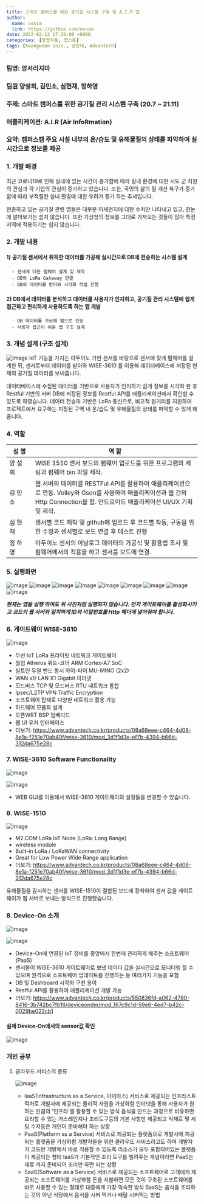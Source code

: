 ```yaml
---
title: 스마트 캠퍼스를 위한 공기질 시스템 구축 및 A.I.R 앱
author:
  name: osnim
  link: https://github.com/osnim
date: 2022-02-12 17:30:00 +0900
categories: [졸업작품, 캡스톤]
tags: [Kwangwoon Univ., 광운대, Advantech]
---
```


### 팀명: 망서리지마

### 팀원 양설희, 김민소, 심현재, 정하영

### 주제: 스마트 캠퍼스를 위한 공기질 관리 시스템 구축 (20.7 ~ 21.11)

### 애플리케이션: A.I.R (Air InfoRmation)

### 요약: 캠퍼스캠 주요 시설 내부의 온/습도 및 유해물질의 상태를 파악하여 실시간으로 정보를 제공

### 1. 개발 배경

최근 코로나19로 인해 실내에 있는 시간이 증가함에 따라 실내 환경에 대한 시도 군 차원의 관심과 각 기업의 관심이 증가하고 있습니다. 또한, 국민의 삶의 질 개선 욕구가 증가함에 따라 부적절한 실내 환경에 대한 우려가 증가 하는 추세입니다.

현존하고 있는 공기질 관련 앱들은 대부분 미세먼지에 대한 수치만 나타내고 있고, 한눈에 알아보기는 쉽지 않습니다. 또한 기상청의 정보를 그대로 가져오는 것들이 많아 특정 지역에 적용하기는 쉽지 않습니다.

### 2. 개발 내용

#### 1) 공기질 센서에서 취득한 데이터를 가공해 실시간으로 DB에 전송하는 시스템 설계

      - 센서에 대한 펌웨어 설계 및 제작
      - DB와 LoRa Gateway 연결
      - DB의 데이터를 받아와 시각화 작업 진행

#### 2) DB에서 데이터를 분석하고 데이터를 사용자가 인지하고, 공기질 관리 시스템에 쉽게 접근하고 편리하게 사용하도록 하는 앱 개발

      - DB 데이터를 가공해 앱으로 전송
      - 사용자 접근이 쉬운 앱 구조 설계

### 3. 개념 설계 (구조 설계)

![image](https://user-images.githubusercontent.com/79408217/153597325-693274dd-7d5a-45e7-9962-9b366bbb0a36.png)
IoT 기능을 가지는 아두이노 기반 센서를 바탕으로 센서에 맞게 펌웨어를 설계한 뒤, 센서로부터 데이터를 받아와 WISE-3610 를 이용해 데이터베이스에 저장된 현재의 공기질 데이터를 보내줍니다.

데이터베이스에 수집된 데이터를 기반으로 사용자가 인지하기 쉽게 정보를 시각화 한 후 Restful 기반의 서버 DB에 저장된 정보를 Restful API를 애플리케이션에서 확인할 수 있도록 하였습니다.
데이터 전송의 기반은 LoRa 통신으로, 비교적 원거리를 지원하여 프로젝트에서 요구하는 지정된 구역 내 온/습도 및 유해물질의 상태를 파악할 수 있게 해줍니다.

### 4. 역할

| 성 명　　 | 역 할                                                                                                                                                                              |
| --------- | ---------------------------------------------------------------------------------------------------------------------------------------------------------------------------------- |
| 양 설 희  | WISE 1510 센서 보드의 펌웨어 업로드를 위한 프로그램의 세팅과 펌웨어 bin 파일 제작.                                                                                                 |
| 김 민 소  | 웹 서버의 데이터를 RESTFul API를 활용하여 애플리케이션으로 연동. Volley와 Gson를 사용하여 애플리케이션과 웹 간의 Http Connection을 함. 안드로이드 애플리케이션 UI/UX 기획 및 제작. |
| 심 현 재  | 센서별 코드 제작 및 github에 업로드 후 코드별 작동, 구동을 위한 수정과 센서별로 보드 연결 후 테스트 진행                                                                           |
| 정 하 영  | 아두이노 센서의 아날로그 데이터의 가공식 및 활용법 조사 및 펌웨어에서의 적용을 하고 센서를 보드에 연결.                                                                            |

### 5. 실행화면

![image](https://user-images.githubusercontent.com/79408217/153627083-2054c89d-5b6c-4c6e-bae0-6afe95bea756.png)
![image](https://user-images.githubusercontent.com/79408217/153627103-dc1335b6-e341-440f-8a52-b5b4cec872d3.png)
![image](https://user-images.githubusercontent.com/79408217/153627110-c31d8009-5e15-434a-8474-2ad4a2330866.png)
![image](https://user-images.githubusercontent.com/79408217/153627168-fea6f1fc-a30c-46d6-85b2-308f718de90e.png)
![image](https://user-images.githubusercontent.com/79408217/153627177-807b4799-be05-4276-9168-93ca0e8c5ff9.png)
![image](https://user-images.githubusercontent.com/79408217/153627185-7ed7ecf1-069e-4e63-8370-7c32637c6a69.png)
![image](https://user-images.githubusercontent.com/79408217/153627199-371bf066-0ac1-44ad-84ce-9c77c527bb3e.png)
![image](https://user-images.githubusercontent.com/79408217/153627206-142edbc4-a381-4add-80f7-8ba64767b683.png)
![image](https://user-images.githubusercontent.com/79408217/153627211-b2b13213-5335-419e-8b51-9971220108e4.png)

**_현재는 앱을 실행 하여도 위 사진처럼 실행되지 않습니다. 먼저 게이트웨이를 활성화시키고 코드의 웹 서버와 일치하게 ID와 비밀번호를 Http 헤더에 넣어줘야 합니다._**

### 6. 게이트웨이 WISE-3610

![image](https://user-images.githubusercontent.com/79408217/153629081-78e08707-fefe-46f5-ba2f-e96b9789a585.png)

- 무선 IoT LoRa 프라이빗 네트워크 게이트웨이
- 퀄컴 Atheros 쿼드-코어 ARM Cortex-A7 SoC
- 빌트인 듀얼 밴드 동시 와이-파이 MU-MINO (2x2)
- WAN x1/ LAN X1 Gigabit 이더넷
- 모드버스 TCP 및 모드버스 RTU 네트워크 통합
- Ipsec/L2TP VPN Traffic Encryption
- 소프트웨어 탑재로 다양한 네트워크 활용 가능
- 하드웨어 모듈화 설계
- 오픈WRT BSP 임베디드
- 웹 UI 유저 인터페이스
- 더보기: https://www.advantech.co.kr/products/08a68eee-c464-4d08-8e1a-f251e70ab40f/wise-3610/mod_3d1f1d3e-ef7b-4394-b66d-312da675e28c

### 7. WISE-3610 Software Functionality

![image](https://user-images.githubusercontent.com/79408217/153629889-08375792-17e4-4a15-9e68-4f3f2c7a98b3.png)

![image](https://user-images.githubusercontent.com/79408217/153627254-20bd2c22-879d-4bdf-9313-f8cf04ad6103.png)

- WEB GUI를 이용해서 WISE-3610 게이트웨이의 설정들을 변경할 수 있습니다.

### 8. WISE-1510

![image](https://user-images.githubusercontent.com/79408217/153632815-37a7cbbc-d1fa-4bb6-9007-62b33bb1f7bd.png)

- M2.COM LoRa IoT Node (LoRa: Long Range)
- wireless module
- Built-in LoRa / LoRaWAN connectivity
- Great for Low Power Wide Range application
- 더보기: https://www.advantech.co.kr/products/08a68eee-c464-4d08-8e1a-f251e70ab40f/wise-3610/mod_3d1f1d3e-ef7b-4394-b66d-312da675e28c

유해물질을 감시하는 센서를 WISE-1510이 결합된 보드에 장착하여 센서 값을 게이트웨이가 웹 서버로 보내는 방식으로 진행했습니다.

### 8. Device-On 소개

![image](https://user-images.githubusercontent.com/79408217/153631348-b8e19a20-1897-430c-81d4-a49d96f67b1d.png)

![image](https://user-images.githubusercontent.com/79408217/153647042-a706addf-c728-4f61-b6ee-9072f5b650a5.png)

- Device-On에 연결된 IoT 장비를 중앙에서 한번에 관리하게 해주는 소프트웨어 (PaaS)
- 센서들이 WISE-3610 게이트웨이로 보낸 데이터 값을 실시간으로 모니터링 할 수 있으며 원격으로 소프트웨어 업데이트를 진행하는 등 여러가지 기능을 포함
- DB 및 Dashboard 시각화 구현 용이
- Restful API를 활용하여 애플리케이션 개발 가능
- 더보기: https://www.advantech.co.kr/products/550836fd-a062-4780-8416-3b742bc7fb16/deviceondm/mod_167c9c1d-59e6-4ed7-b42c-0029be022cb1

#### 실제 Device-On에서의 sensor값 확인

![image](https://user-images.githubusercontent.com/79408217/153627344-7e2e21b6-8e09-4501-8203-d830c6f11485.png)

### 개인 공부

1.  클라우드 서비스의 종류

    ![image](https://user-images.githubusercontent.com/79408217/153643989-3ec97a27-c70e-457d-836a-b576bfad5cdf.png)

    - IaaS(Infrastructure as a Service, 아이아스)
      서비스로 제공되는 인프라스트럭처로 개발사에 제공되는 물리적 자원을 가상화함
      인터넷을 통해 사용자가 원하는 만큼의 '인프라'를 활용할 수 있는 방식
      음식을 만드는 과정으로 비유하면 요리할 수 있는 가스레인지나 조리도구등의 기본 사항만 제공되고 식재료 및 세팅 수저등은 개인이 준비해야 하는 상황
    - PaaS(Platform as a Service)
      서비스로 제공되는 플랫폼으로 개발사에 제공되는 플랫폼을 가상화함
      개발자들을 위한 클라우드 서비스라고도 하며 개발자가 코드만 개발해서 바로 적용할 수 있도록 리소스가 모두 포함되어있는 플랫폼이 제공되는 형태
      IaaS가 기본적인 조리 도구를 빌려주는 개념이라면 PaaS는 재료 까지 준비되어 조리만 하면 되는 상황
    - SaaS(Software as a Service)
      서비스로 제공되는 소프트웨어로 고객에게 제공되는 소프트웨어를 가상화함
      돈을 지불하면 모든 것이 구축된 소프트웨어를 바로 사용할 수 있는 형태로 대중에게 가장 익숙한 방식
      SaaS는 음식을 조리하는 것이 아닌 식당에서 음식을 시켜 먹거나 배달 시켜먹는 방법
